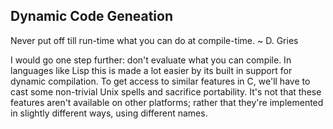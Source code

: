 ## Dynamic Code Geneation

Never put off till run-time what you can do at compile-time.
~ D. Gries

I would go one step further: don't evaluate what you can compile. In languages like Lisp this is made a lot easier by its built in support for dynamic compilation. To get access to similar features in C, we'll have to cast some non-trivial Unix spells and sacrifice portability. It's not that these features aren't available on other platforms; rather that they're implemented in slightly different ways, using different names.